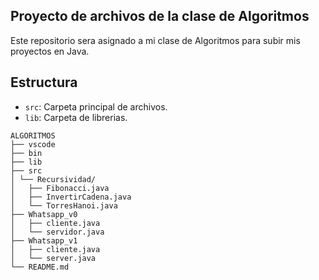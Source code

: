 ## Proyecto de archivos de la clase de Algoritmos

Este repositorio sera asignado a mi clase de Algoritmos para subir mis proyectos en Java.

## Estructura

- `src`: Carpeta principal de archivos.
- `lib`: Carpeta de librerias.

```
ALGORITMOS
├── vscode
├── bin
├── lib
├── src
│ └── Recursividad/
│   ├── Fibonacci.java
│   ├── InvertirCadena.java
│   └── TorresHanoi.java
├── Whatsapp_v0
│   ├── cliente.java
│   └── servidor.java
├── Whatsapp_v1
│   ├── cliente.java
│   └── server.java
└── README.md
```
